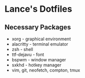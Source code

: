 # Lance's Dotfiles

## Necessary Packages

* xorg - graphical environment
* alacritty - terminal emulator
* zsh - shell
* ttf-dejavu - font
* bspwm - window manager
* sxkhd - hotkey manager
* vim, git, neofetch, compton, tmux
